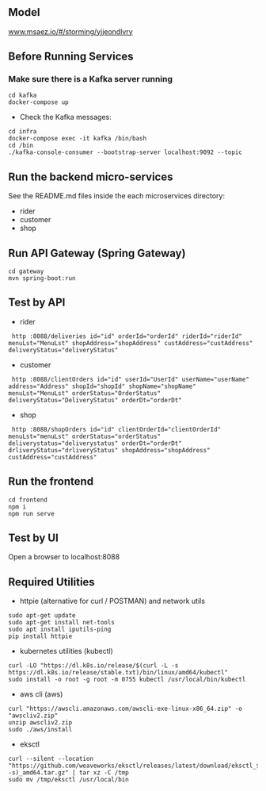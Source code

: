 # 

## Model
www.msaez.io/#/storming/yjjeondlvry

## Before Running Services
### Make sure there is a Kafka server running
```
cd kafka
docker-compose up
```
- Check the Kafka messages:
```
cd infra
docker-compose exec -it kafka /bin/bash
cd /bin
./kafka-console-consumer --bootstrap-server localhost:9092 --topic
```

## Run the backend micro-services
See the README.md files inside the each microservices directory:

- rider
- customer
- shop


## Run API Gateway (Spring Gateway)
```
cd gateway
mvn spring-boot:run
```

## Test by API
- rider
```
 http :8088/deliveries id="id" orderId="orderId" riderId="riderId" menuLst="MenuLst" shopAddress="shopAddress" custAddress="custAddress" deliveryStatus="deliveryStatus" 
```
- customer
```
 http :8088/clientOrders id="id" userId="UserId" userName="userName" address="Address" shopId="shopId" shopName="shopName" menuLst="MenuLst" orderStatus="OrderStatus" deliveryStatus="DeliveryStatus" orderDt="orderDt" 
```
- shop
```
 http :8088/shopOrders id="id" clientOrderId="clientOrderId" menuLst="menuLst" orderStatus="orderStatus" deliverystatus="deliverystatus" orderDt="orderDt" drliveryStatus="drliveryStatus" shopAddress="shopAddress" custAddress="custAddress" 
```


## Run the frontend
```
cd frontend
npm i
npm run serve
```

## Test by UI
Open a browser to localhost:8088

## Required Utilities

- httpie (alternative for curl / POSTMAN) and network utils
```
sudo apt-get update
sudo apt-get install net-tools
sudo apt install iputils-ping
pip install httpie
```

- kubernetes utilities (kubectl)
```
curl -LO "https://dl.k8s.io/release/$(curl -L -s https://dl.k8s.io/release/stable.txt)/bin/linux/amd64/kubectl"
sudo install -o root -g root -m 0755 kubectl /usr/local/bin/kubectl
```

- aws cli (aws)
```
curl "https://awscli.amazonaws.com/awscli-exe-linux-x86_64.zip" -o "awscliv2.zip"
unzip awscliv2.zip
sudo ./aws/install
```

- eksctl 
```
curl --silent --location "https://github.com/weaveworks/eksctl/releases/latest/download/eksctl_$(uname -s)_amd64.tar.gz" | tar xz -C /tmp
sudo mv /tmp/eksctl /usr/local/bin
```

